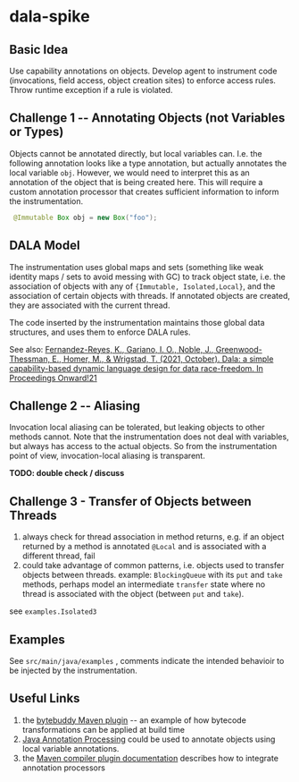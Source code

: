 # dala-spike


## Basic Idea

Use capability annotations on objects. Develop agent to instrument code (invocations, field access, object creation sites)
to enforce access rules. Throw runtime exception if a rule is violated.

## Challenge 1 -- Annotating Objects (not Variables or Types)

Objects cannot be annotated directly, but local variables can. I.e. the following annotation looks like a type annotation, but actually 
annotates the local variable `obj`. However, we would need to interpret this as an annotation of the object that is being created here. 
This will require a custom annotation processor that creates sufficient information to inform the instrumentation. 

```java
 @Immutable Box obj = new Box("foo");
```

## DALA Model

The instrumentation uses global maps and sets (something like weak identity maps / sets to avoid messing with GC) to track object state, i.e. the association of objects 
with any of `{Immutable, Isolated,Local}`, and the association of certain objects with threads. If annotated objects are created, they are associated with the current thread.

The code inserted by the instrumentation maintains those global data structures, and uses them to enforce DALA rules.

See also: [Fernandez-Reyes, K., Gariano, I. O., Noble, J., Greenwood-Thessman, E., Homer, M., & Wrigstad, T. (2021, October). Dala: a simple capability-based dynamic language design for data race-freedom. In Proceedings Onward!21](https://dl.acm.org/doi/pdf/10.1145/3486607.3486747)

## Challenge 2 -- Aliasing

Invocation local aliasing can be tolerated, but leaking objects to other methods cannot. Note that the instrumentation does not deal
with variables, but always has access to the actual objects. So from the instrumentation point of view, invocation-local aliasing 
is transparent.

**TODO: double check / discuss**

## Challenge 3 - Transfer of Objects between Threads

1. always check for thread association in method returns, e.g. if an object returned by a method is annotated `@Local` and is associated with a different thread, fail
2. could take advantage of common patterns, i.e. objects used to transfer objects between threads. example: `BlockingQueue` with its `put` and `take` methods, perhaps model an intermediate `transfer` state where no thread is associated with the object (between `put` and `take`). 

see `examples.Isolated3`

## Examples

See `src/main/java/examples` , comments indicate the intended behavioir to be injected by the instrumentation.

## Useful Links

1. the [bytebuddy Maven plugin](https://github.com/raphw/byte-buddy/blob/master/byte-buddy-maven-plugin) -- an example of how bytecode transformations can be applied at build time
2. [Java Annotation Processing](https://www.baeldung.com/java-annotation-processing-builder) could be used to annotate objects using local variable annotations.
3. the [Maven compiler plugin documentation](https://maven.apache.org/plugins/maven-compiler-plugin/compile-mojo.html) describes how to integrate annotation processors




